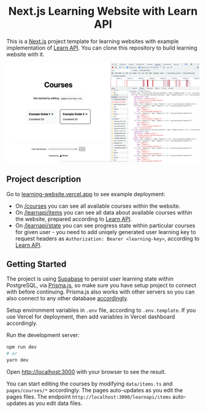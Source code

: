 <h1 align="center">Next.js Learning Website with Learn API</h1>

This is a [Next.js](https://nextjs.org/) project template for learning websites with example implementation of [Learn API](https://github.com/orzechdev/learn-api). You can clone this repository to build learning website with it.

![Project preview](readme-image-1.png)

## Project description

Go to [learning-website.vercel.app](https://learning-website.vercel.app) to see example deployment:

- On [/courses](https://learning-website.vercel.app/courses) you can see all available courses within the website.
- On [/learnapi/items](https://learning-website.vercel.app/learnapi/items) you can see all data about available courses within the website, prepared according to [Learn API](https://github.com/orzechdev/learn-api).
- On [/learnapi/state](https://learning-website.vercel.app/learnapi/state) you can see progress state within particular courses for given user - you need to add uniqely generated user learning key to request headers as `Authorization: Bearer <learning-key>`, according to [Learn API](https://github.com/orzechdev/learn-api).

## Getting Started

The project is using [Supabase](https://supabase.com) to persist user learning state within PostgreSQL, via [Prisma.js](https://github.com/prisma/prisma), so make sure you have setup project to connect with before continuing. Prisma.js also works with other servers so you can also connect to any other database [accordingly](https://www.prisma.io/docs/).

Setup environment variables in `.env` file, according to `.env.template`. If you use Vercel for deployment, then add variables in Vercel dashboard accordingly.

Run the development server:

```bash
npm run dev
# or
yarn dev
```

Open [http://localhost:3000](http://localhost:3000) with your browser to see the result.

You can start editing the courses by modifying `data/items.ts` and `pages/courses/*` accordingly. The pages auto-updates as you edit the pages files. The endpoint `http://localhost:3000/learnapi/items` auto-updates as you edit data files.
